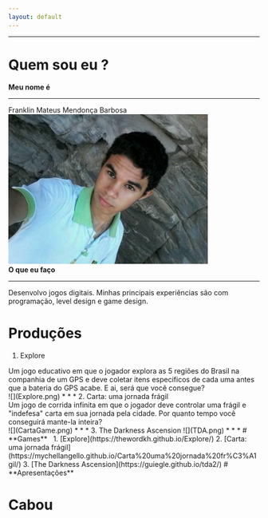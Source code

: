 ```yaml
---  
layout: default
---  
```

* * *
# **Quem sou eu** ?  

 **Meu nome é**  
 * * *  
 Franklin Mateus Mendonça Barbosa  
![](Perfil.jpg)  
 **O que eu faço**  
 * * *  
 Desenvolvo jogos digitais. Minhas principais experiências são com programação, level design e game design.  
  
# **Produções**  
 1. Explore  
 <dt> Um jogo educativo em que o jogador explora as 5 regiões do Brasil na companhia de um GPS e deve coletar itens especificos de cada uma antes que a bateria do GPS acabe. E ai, será que você consegue?</dt>  
 ![](Explore.png)  
* * *  
 2. Carta: uma jornada frágil  
 <dt> Um jogo de corrida infinita em que o jogador deve controlar uma frágil e "indefesa" carta em sua jornada pela cidade. Por quanto tempo você conseguirá mante-la inteira?</dt>  
 ![](CartaGame.png)  
* * *  
 3. The Darkness Ascension  
 ![](TDA.png) 
* * *  
# **Games**  
 1. [Explore](https://thewordkh.github.io/Explore/)  
 2. [Carta: uma jornada frágil](https://mychellangello.github.io/Carta%20uma%20jornada%20fr%C3%A1gil/)  
 3. [The Darkness Ascension](https://guiegle.github.io/tda2/)  
# **Apresentações**  

# Cabou


